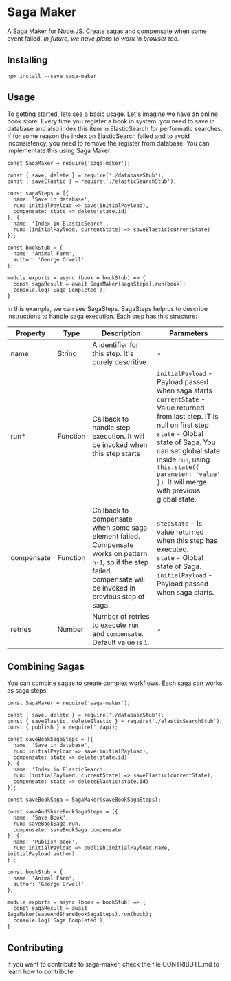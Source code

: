 # Saga Maker

A Saga Maker for Node.JS. Create sagas and compensate when some event failed. 
_In future, we have plans to work in browser too._


## Installing

```
npm install --save saga-maker
```

## Usage

To getting started, lets see a basic usage. Let's imagine we have an online book store. Every time you register a book in system, you need to save in database and also index this item in ElasticSearch for performatic searches. If for some reason the index on ElasticSearch failed and to avoid inconsistency, you need to remove the register from database. You can implementate this using Saga Maker:

```
const SagaMaker = require('saga-maker');

const { save, delete } = require('./databaseStub');
const { saveElastic } = require('./elasticSearchStub');

const sagaSteps = [{
  name: 'Save in database',
  run: initialPayload => save(initialPayload),
  compensate: state => delete(state.id)
}, {
  name: 'Index in ElasticSearch',
  run: (initialPayload, currentState) => saveElastic(currentState)
}];

const bookStub = {
  name: 'Animal Farm',
  author: 'George Orwell'
};

module.exports = async (book = bookStub) => {
  const sagaResult = await SagaMaker(sagaSteps).run(book);
  console.log('Saga Completed');
}

```

In this example, we can see SagaSteps. SagaSteps help us to describe instructions to handle saga execution. Each step has this structure:

| Property | Type     | Description       | Parameters |
|----------|----------|-------------------| ---------- |
| name     | String   | A identifier for this step. It's purely descritive | - |
| run*     | Function | Callback to handle step execution. It will be invoked when this step starts | `initialPayload` - Payload passed when saga starts <br> `currentState` - Value returned from last step. IT is null on first step <br> `state` - Global state of Saga. You can set global state inside `run`, using `this.state({ parameter: 'value' })`. It will merge with previous global state.
| compensate | Function | Callback to compensate when some saga element failed. Compensate works on pattern `n-1`, so if the step failed, compensate will be invoked in previous step of saga. | `stepState` - Is value returned when this step has executed. <br> `state` - Global state of Saga. <br> `initialPayload` - Payload passed when saga starts.
| retries  | Number   | Number of retries to execute `run` and `compensate`. Default value is `1`. | - | 


## Combining Sagas

You can combine sagas to create complex workflows. Each saga can works as saga steps:

```
const SagaMaker = require('saga-maker');

const { save, delete } = require('./databaseStub');
const { saveElastic, deleteElastic } = require('./elasticSearchStub');
const { publish } = require('./api);

const saveBookSagaSteps = [{
  name: 'Save in database',
  run: initialPayload => save(initialPayload),
  compensate: state => delete(state.id)
}, {
  name: 'Index in ElasticSearch',
  run: (initialPayload, currentState) => saveElastic(currentState),
  compensate: state => deleteElastic(state.id)
}];

const saveBookSaga = SagaMaker(saveBookSagaSteps);

const saveAndShareBookSagaSteps = [{
  name: 'Save Book',
  run: saveBookSaga.run,
  compensate: saveBookSaga.compensate
}, {
  name: 'Publish book',
  run: initialPayload => publish(initialPayload.name, initialPayload.author)
}];

const bookStub = {
  name: 'Animal Farm',
  author: 'George Orwell'
};

module.exports = async (book = bookStub) => {
  const sagaResult = await SagaMaker(saveAndShareBookSagaSteps).run(book);
  console.log('Saga Completed');
}

```

## Contributing

If you want to contribute to saga-maker, check the file CONTRIBUTE.md to learn how to contribute.